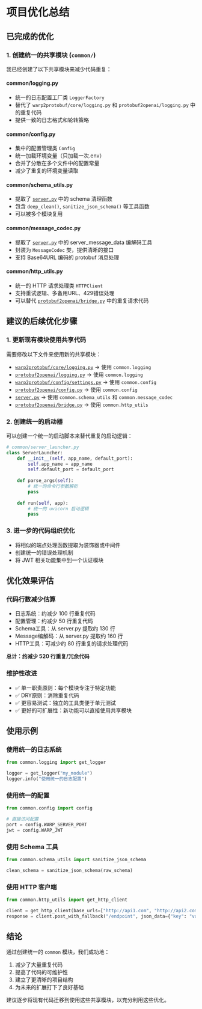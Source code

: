 # 项目优化总结

## 已完成的优化

### 1. 创建统一的共享模块 (`common/`)

我已经创建了以下共享模块来减少代码重复：

#### **common/logging.py**
- 统一的日志配置工厂类 `LoggerFactory`
- 替代了 `warp2protobuf/core/logging.py` 和 `protobuf2openai/logging.py` 中的重复代码
- 提供一致的日志格式和轮转策略

#### **common/config.py**
- 集中的配置管理类 `Config`
- 统一加载环境变量（只加载一次.env）
- 合并了分散在多个文件中的配置常量
- 减少了重复的环境变量读取

#### **common/schema_utils.py**
- 提取了 [`server.py`](../server.py:31-163) 中的 schema 清理函数
- 包含 `deep_clean()`, `sanitize_json_schema()` 等工具函数
- 可以被多个模块复用

#### **common/message_codec.py**
- 提取了 [`server.py`](../server.py:283-445) 中的 server_message_data 编解码工具
- 封装为 `MessageCodec` 类，提供清晰的接口
- 支持 Base64URL 编码的 protobuf 消息处理

#### **common/http_utils.py**
- 统一的 HTTP 请求处理类 `HTTPClient`
- 支持重试逻辑、多备用URL、429错误处理
- 可以替代 [`protobuf2openai/bridge.py`](../protobuf2openai/bridge.py) 中的重复请求代码

## 建议的后续优化步骤

### 1. 更新现有模块使用共享代码

需要修改以下文件来使用新的共享模块：

- [`warp2protobuf/core/logging.py`](../warp2protobuf/core/logging.py) → 使用 `common.logging`
- [`protobuf2openai/logging.py`](../protobuf2openai/logging.py) → 使用 `common.logging`
- [`warp2protobuf/config/settings.py`](../warp2protobuf/config/settings.py) → 使用 `common.config`
- [`protobuf2openai/config.py`](../protobuf2openai/config.py) → 使用 `common.config`
- [`server.py`](../server.py) → 使用 `common.schema_utils` 和 `common.message_codec`
- [`protobuf2openai/bridge.py`](../protobuf2openai/bridge.py) → 使用 `common.http_utils`

### 2. 创建统一的启动器

可以创建一个统一的启动脚本来替代重复的启动逻辑：

```python
# common/server_launcher.py
class ServerLauncher:
    def __init__(self, app_name, default_port):
        self.app_name = app_name
        self.default_port = default_port
    
    def parse_args(self):
        # 统一的命令行参数解析
        pass
    
    def run(self, app):
        # 统一的 uvicorn 启动逻辑
        pass
```

### 3. 进一步的代码组织优化

- 将相似的端点处理函数提取为装饰器或中间件
- 创建统一的错误处理机制
- 将 JWT 相关功能集中到一个认证模块

## 优化效果评估

### 代码行数减少估算
- 日志系统：约减少 100 行重复代码
- 配置管理：约减少 50 行重复代码
- Schema工具：从 server.py 提取约 130 行
- Message编解码：从 server.py 提取约 160 行
- HTTP工具：可减少约 80 行重复的请求处理代码

**总计：约减少 520 行重复/冗余代码**

### 维护性改进
- ✅ 单一职责原则：每个模块专注于特定功能
- ✅ DRY原则：消除重复代码
- ✅ 更容易测试：独立的工具类便于单元测试
- ✅ 更好的可扩展性：新功能可以直接使用共享模块

## 使用示例

### 使用统一的日志系统
```python
from common.logging import get_logger

logger = get_logger("my_module")
logger.info("使用统一的日志配置")
```

### 使用统一的配置
```python
from common.config import config

# 直接访问配置
port = config.WARP_SERVER_PORT
jwt = config.WARP_JWT
```

### 使用 Schema 工具
```python
from common.schema_utils import sanitize_json_schema

clean_schema = sanitize_json_schema(raw_schema)
```

### 使用 HTTP 客户端
```python
from common.http_utils import get_http_client

client = get_http_client(base_urls=["http://api1.com", "http://api2.com"])
response = client.post_with_fallback("/endpoint", json_data={"key": "value"})
```

## 结论

通过创建统一的 `common` 模块，我们成功地：
1. 减少了大量重复代码
2. 提高了代码的可维护性
3. 建立了更清晰的项目结构
4. 为未来的扩展打下了良好基础

建议逐步将现有代码迁移到使用这些共享模块，以充分利用这些优化。